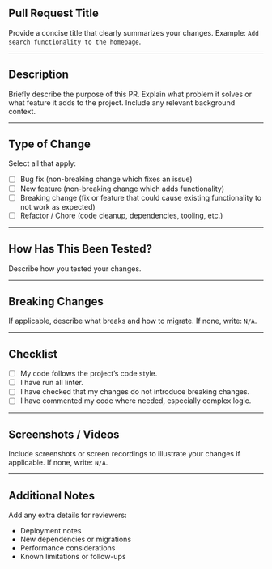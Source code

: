 ## Pull Request Title

Provide a concise title that clearly summarizes your changes.
Example: `Add search functionality to the homepage`.

---

## Description

Briefly describe the purpose of this PR.
Explain what problem it solves or what feature it adds to the project.
Include any relevant background context.

---

## Type of Change

Select all that apply:

* [ ] Bug fix (non-breaking change which fixes an issue)
* [ ] New feature (non-breaking change which adds functionality)
* [ ] Breaking change (fix or feature that could cause existing functionality to not work as expected)
* [ ] Refactor / Chore (code cleanup, dependencies, tooling, etc.)

---

## How Has This Been Tested?

Describe how you tested your changes.

---

## Breaking Changes

If applicable, describe what breaks and how to migrate.
If none, write: `N/A`.

---

## Checklist

* [ ] My code follows the project’s code style.
* [ ] I have run all linter.
* [ ] I have checked that my changes do not introduce breaking changes.
* [ ] I have commented my code where needed, especially complex logic.

---

## Screenshots / Videos

Include screenshots or screen recordings to illustrate your changes if applicable.
If none, write: `N/A`.

---

## Additional Notes

Add any extra details for reviewers:

* Deployment notes
* New dependencies or migrations
* Performance considerations
* Known limitations or follow-ups
